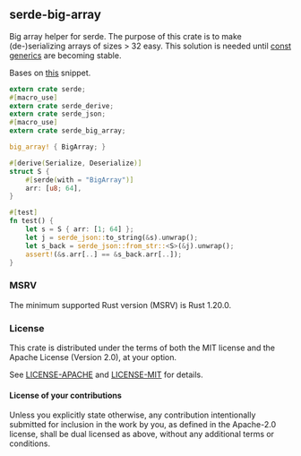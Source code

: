 ## serde-big-array

Big array helper for serde. The purpose of this crate is to make (de-)serializing arrays of sizes > 32 easy. This solution is needed until [const generics](https://github.com/rust-lang/rust/issues/44580) are becoming stable.

Bases on [this](https://github.com/serde-rs/serde/issues/631#issuecomment-322677033) snippet.

```Rust
extern crate serde;
#[macro_use]
extern crate serde_derive;
extern crate serde_json;
#[macro_use]
extern crate serde_big_array;

big_array! { BigArray; }

#[derive(Serialize, Deserialize)]
struct S {
    #[serde(with = "BigArray")]
    arr: [u8; 64],
}

#[test]
fn test() {
    let s = S { arr: [1; 64] };
    let j = serde_json::to_string(&s).unwrap();
    let s_back = serde_json::from_str::<S>(&j).unwrap();
    assert!(&s.arr[..] == &s_back.arr[..]);
}
```

### MSRV

The minimum supported Rust version (MSRV) is Rust 1.20.0.

### License
[license]: #license

This crate is distributed under the terms of both the MIT license
and the Apache License (Version 2.0), at your option.

See [LICENSE-APACHE](LICENSE-APACHE) and [LICENSE-MIT](LICENSE-MIT) for details.

#### License of your contributions

Unless you explicitly state otherwise, any contribution intentionally submitted for
inclusion in the work by you, as defined in the Apache-2.0 license,
shall be dual licensed as above, without any additional terms or conditions.
